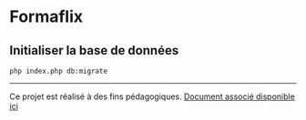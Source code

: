 # Formaflix

## Initialiser la base de données

```shell
php index.php db:migrate
```


---

Ce projet est réalisé à des fins pédagogiques. [Document associé disponible ici](https://cours.brosseau.ovh/tp/php/mvc/tp1.html)
